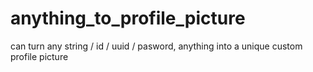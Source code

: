 # anything_to_profile_picture
can turn any string / id / uuid / pasword, anything into a unique custom profile picture
